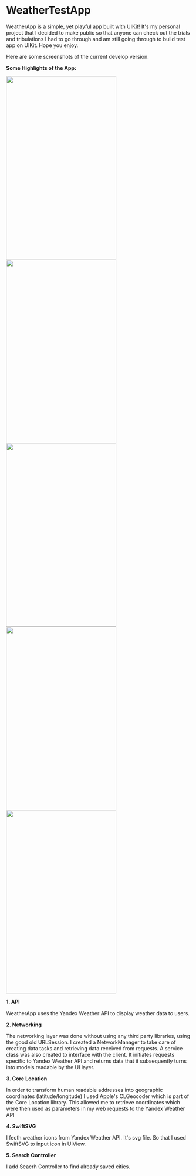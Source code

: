 # WeatherTestApp

WeatherApp is a simple, yet playful app built with UIKit! It's my personal project that I decided to make public so that anyone can check out the trials and tribulations I had to go through and am still going through to build test app on UIKit. Hope you enjoy.


Here are some screenshots of the current develop version. 


**Some Highlights of the App:**

<img src="https://user-images.githubusercontent.com/88784467/217459174-e6297046-c8bd-4e55-a45f-edb18f39e735.png" width="300" height="500"><img src="https://user-images.githubusercontent.com/88784467/217459181-2300cc7f-3d0f-48c1-95e6-d26d606f7c96.png" width="300" height="500"><img src="https://user-images.githubusercontent.com/88784467/217493256-d8cc07a6-484f-4aad-a87d-8f583d84a26c.png" width="300" height="500">
<img src="https://user-images.githubusercontent.com/88784467/217459190-0303b0fa-4d33-4e3d-9831-6ff5b77af8bb.png" width="300" height="500"><img src="https://user-images.githubusercontent.com/88784467/217459192-1e0c5427-0ac9-4854-a284-c38cca55810c.png" width="300" height="500">


**1. API**

WeatherApp uses the Yandex Weather API to display weather data to users. 

**2. Networking**

The networking layer was done without using any third party libraries, using the good old URLSession. I created a NetworkManager to take care of creating data tasks and retrieving data received from requests. A service class was also created to interface with the client. It initiates requests specific to Yandex Weather API and returns data that it subsequently turns into models readable by the UI layer.

**3. Core Location**

In order to transform human readable addresses into geographic coordinates (latitude/longitude) I used Apple's CLGeocoder which is part of the Core Location library. This allowed me to retrieve coordinates which were then used as parameters in my web requests to the Yandex Weather API

**4. SwiftSVG**

I fecth weather icons from Yandex Weather API. It's svg file. So that I used SwiftSVG to input icon in UIView. 

**5. Search Controller** 

I add Seacrh Controller to find already saved cities. 
